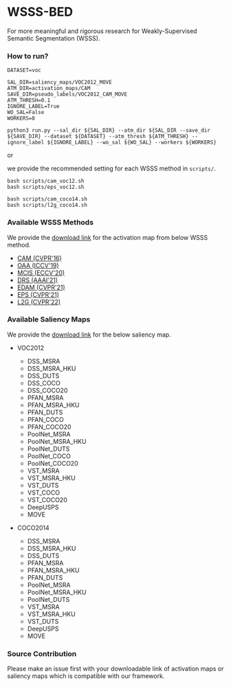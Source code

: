 # WSSS-BED

For more meaningful and rigorous research for Weakly-Supervised Semantic Segmentation (WSSS).


### How to run?

~~~
DATASET=voc

SAL_DIR=saliency_maps/VOC2012_MOVE
ATM_DIR=activation_maps/CAM
SAVE_DIR=pseudo_labels/VOC2012_CAM_MOVE
ATM_THRESH=0.1
IGNORE_LABEL=True
WO_SAL=False
WORKERS=8

python3 run.py --sal_dir ${SAL_DIR} --atm_dir ${SAL_DIR --save_dir ${SAVE_DIR} --dataset ${DATASET} --atm_thresh ${ATM_THRESH} --ignore_label ${IGNORE_LABEL} --wo_sal ${WO_SAL} --workers ${WORKERS}
~~~

or

we provide the recommended setting for each WSSS method in `scripts/`.
~~~
bash scripts/cam_voc12.sh
bash scripts/eps_voc12.sh

bash scripts/cam_coco14.sh
bash scripts/l2g_coco14.sh
~~~



### Available WSSS Methods

We provide the [download link](https://github.com/qjadud1994/WSSS-BED/blob/feat/test/wsss_bed/utils/download.py#L7-L101) for the activation map from below WSSS method. 

- [CAM (CVPR'16)](https://openaccess.thecvf.com/content_cvpr_2016/papers/Zhou_Learning_Deep_Features_CVPR_2016_paper.pdf)
- [OAA (ICCV'19)](https://openaccess.thecvf.com/content_ICCV_2019/papers/Jiang_Integral_Object_Mining_via_Online_Attention_Accumulation_ICCV_2019_paper.pdf)
- [MCIS (ECCV'20)](https://www.ecva.net/papers/eccv_2020/papers_ECCV/papers/123470341.pdf)
- [DRS (AAAI'21)](https://ojs.aaai.org/index.php/AAAI/article/view/16269/16076)
- [EDAM (CVPR'21)](https://openaccess.thecvf.com/content/CVPR2021/papers/Wu_Embedded_Discriminative_Attention_Mechanism_for_Weakly_Supervised_Semantic_Segmentation_CVPR_2021_paper.pdf)
- [EPS (CVPR'21)](https://openaccess.thecvf.com/content/CVPR2021/papers/Lee_Railroad_Is_Not_a_Train_Saliency_As_Pseudo-Pixel_Supervision_for_CVPR_2021_paper.pdf)
- [L2G (CVPR'22)](https://openaccess.thecvf.com/content/CVPR2022/papers/Jiang_L2G_A_Simple_Local-to-Global_Knowledge_Transfer_Framework_for_Weakly_Supervised_CVPR_2022_paper.pdf)


### Available Saliency Maps

We provide the [download link](https://github.com/qjadud1994/WSSS-BED/blob/feat/test/wsss_bed/utils/download.py#L104-L157) for the below saliency map. 

- VOC2012
  - DSS_MSRA
  - DSS_MSRA_HKU
  - DSS_DUTS
  - DSS_COCO
  - DSS_COCO20
  - PFAN_MSRA
  - PFAN_MSRA_HKU
  - PFAN_DUTS
  - PFAN_COCO
  - PFAN_COCO20
  - PoolNet_MSRA
  - PoolNet_MSRA_HKU
  - PoolNet_DUTS
  - PoolNet_COCO
  - PoolNet_COCO20
  - VST_MSRA
  - VST_MSRA_HKU
  - VST_DUTS
  - VST_COCO
  - VST_COCO20
  - DeepUSPS
  - MOVE
  
- COCO2014
  - DSS_MSRA
  - DSS_MSRA_HKU
  - DSS_DUTS
  - PFAN_MSRA
  - PFAN_MSRA_HKU
  - PFAN_DUTS
  - PoolNet_MSRA
  - PoolNet_MSRA_HKU
  - PoolNet_DUTS
  - VST_MSRA
  - VST_MSRA_HKU
  - VST_DUTS
  - DeepUSPS
  - MOVE
  

### Source Contribution
Please make an issue first with your downloadable link of activation maps or saliency maps which is compatible with our framework.